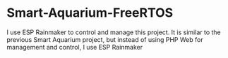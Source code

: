 # Smart-Aquarium-FreeRTOS
I use ESP Rainmaker to control and manage this project. It is similar to the previous Smart Aquarium project, but instead of using PHP Web for management and control, I use ESP Rainmaker
